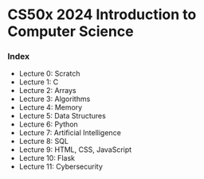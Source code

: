 # CS50x 2024 Introduction to Computer Science

### Index

- Lecture 0: Scratch
- Lecture 1: C
- Lecture 2: Arrays
- Lecture 3: Algorithms
- Lecture 4: Memory
- Lecture 5: Data Structures
- Lecture 6: Python
- Lecture 7: Artificial Intelligence
- Lecture 8: SQL
- Lecture 9: HTML, CSS, JavaScript
- Lecture 10: Flask
- Lecture 11: Cybersecurity
